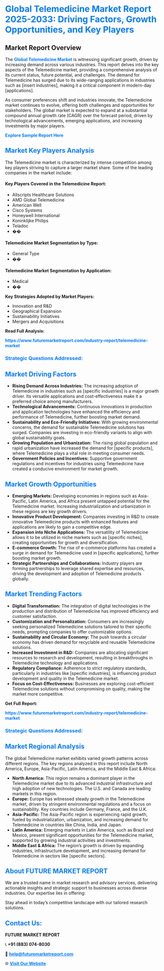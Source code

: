<h1 style="color: #007BFF;">Global Telemedicine Market Report 2025-2033: Driving Factors, Growth Opportunities, and Key Players</h1>

<section id="overview">
<h2>Market Report Overview</h2>
<p>The <a href="https://www.futuremarketreport.com/industry-report/telemedicine-market" style="color: #007BFF; text-decoration: none;"><strong>Global Telemedicine Market</strong></a> is witnessing significant growth, driven by increasing demand across various industries. This report delves into the key aspects of the Telemedicine market, providing a comprehensive analysis of its current status, future potential, and challenges. The demand for Telemedicine has surged due to its wide-ranging applications in industries such as [insert industries], making it a critical component in modern-day [applications].</p>
<p>As consumer preferences shift and industries innovate, the Telemedicine market continues to evolve, offering both challenges and opportunities for stakeholders. The global market is expected to expand at a substantial compound annual growth rate (CAGR) over the forecast period, driven by technological advancements, emerging applications, and increasing investments by major players.</p>
</section>

<section id="overview">
<p><a href="https://www.futuremarketreport.com/request-sample/reportId=117794" style="color: #007BFF; text-decoration: none;"><strong>Explore Sample Report Here</strong></a></p>
</section>

<section id="key-players">
<h2 style="color: #007BFF;">Market Key Players Analysis</h2>
<p>The Telemedicine market is characterized by intense competition among key players striving to capture a larger market share. Some of the leading companies in the market include:</p>
<h4>Key Players Covered in the Telemedicine Report:</h4>
<ul><li>Allscripts Healthcare Solutions</li><li>AMD Global Telemedicine</li><li>American Well</li><li>Cisco Systems</li><li>Honeywell International</li><li>Koninklijke Philips</li><li>Teladoc</li><li>��</li></ul>
<h4>Telemedicine Market Segmentation by Type:</h4>
<ul><li>General Type</li><li>��</li></ul>

<h4>Telemedicine Market Segmentation by Application:</h4>
<ul><li>Medical</li><li>��</li></ul>
<p><strong>Key Strategies Adopted by Market Players:</strong></p>
<ul>
<li>Innovation and R&D</li>
<li>Geographical Expansion</li>
<li>Sustainability Initiatives</li>
<li>Mergers and Acquisitions</li>
</ul>
</section>

<section>
<p><strong>Read Full Analysis: </strong></p><a href="https://www.futuremarketreport.com/industry-report/telemedicine-market" style="color: #007BFF; text-decoration: none;"><strong>https://www.futuremarketreport.com/industry-report/telemedicine-market</strong></a>
<h3 style="color: #007BFF;">Strategic Questions Addressed:</h3>
</section>

<section id="driving-factors">
<h2 style="color: #007BFF;">Market Driving Factors</h2>
<ul>
<li><strong>Rising Demand Across Industries:</strong> The increasing adoption of Telemedicine in industries such as [specific industries] is a major growth driver. Its versatile applications and cost-effectiveness make it a preferred choice among manufacturers.</li>
<li><strong>Technological Advancements:</strong> Continuous innovations in production and application technologies have enhanced the efficiency and performance of Telemedicine, further boosting market demand.</li>
<li><strong>Sustainability and Eco-Friendly Initiatives:</strong> With growing environmental concerns, the demand for sustainable Telemedicine solutions has surged. Companies are investing in eco-friendly variants to align with global sustainability goals.</li>
<li><strong>Growing Population and Urbanization:</strong> The rising global population and rapid urbanization have increased the demand for [specific products], where Telemedicine plays a vital role in meeting consumer needs.</li>
<li><strong>Government Policies and Incentives:</strong> Supportive government regulations and incentives for industries using Telemedicine have created a conducive environment for market growth.</li>
</ul>
</section>

<section id="growth-opportunities">
<h2 style="color: #007BFF;">Market Growth Opportunities</h2>
<ul>
<li><strong>Emerging Markets:</strong> Developing economies in regions such as Asia-Pacific, Latin America, and Africa present untapped potential for the Telemedicine market. Increasing industrialization and urbanization in these regions are key growth drivers.</li>
<li><strong>Innovative Product Development:</strong> Companies investing in R&D to create innovative Telemedicine products with enhanced features and applications are likely to gain a competitive edge.</li>
<li><strong>Expansion into Niche Applications:</strong> The versatility of Telemedicine allows it to be utilized in niche markets such as [specific niches], creating opportunities for growth and diversification.</li>
<li><strong>E-commerce Growth:</strong> The rise of e-commerce platforms has created a surge in demand for Telemedicine used in [specific applications], further boosting market growth.</li>
<li><strong>Strategic Partnerships and Collaborations:</strong> Industry players are forming partnerships to leverage shared expertise and resources, driving the development and adoption of Telemedicine products globally.</li>
</ul>
</section>

<section id="trending-factors">
<h2 style="color: #007BFF;">Market Trending Factors</h2>
<ul>
<li><strong>Digital Transformation:</strong> The integration of digital technologies in the production and distribution of Telemedicine has improved efficiency and customer satisfaction.</li>
<li><strong>Customization and Personalization:</strong> Consumers are increasingly seeking personalized Telemedicine solutions tailored to their specific needs, prompting companies to offer customizable options.</li>
<li><strong>Sustainability and Circular Economy:</strong> The push towards a circular economy has driven demand for recyclable and reusable Telemedicine solutions.</li>
<li><strong>Increased Investment in R&D:</strong> Companies are allocating significant resources to research and development, resulting in breakthroughs in Telemedicine technology and applications.</li>
<li><strong>Regulatory Compliance:</strong> Adherence to strict regulatory standards, particularly in industries like [specific industries], is influencing product development and quality in the Telemedicine market.</li>
<li><strong>Focus on Cost-Effectiveness:</strong> Businesses are exploring cost-efficient Telemedicine solutions without compromising on quality, making the market more competitive.</li>
</ul>
</section>

<section>
<p><strong>Get Full Report: </strong></p><a href="https://www.futuremarketreport.com/industry-report/telemedicine-market" style="color: #007BFF; text-decoration: none;"><strong>https://www.futuremarketreport.com/industry-report/telemedicine-market</strong></a>
<h3 style="color: #007BFF;">Strategic Questions Addressed:</h3>
</section>


<section id="regional-analysis">
<h2 style="color: #007BFF;">Market Regional Analysis</h2>
<p>The global Telemedicine market exhibits varied growth patterns across different regions. The key regions analyzed in this report include North America, Europe, Asia-Pacific, Latin America, and the Middle East & Africa:</p>
<ul>
<li><strong>North America:</strong> This region remains a dominant player in the Telemedicine market due to its advanced industrial infrastructure and high adoption of new technologies. The U.S. and Canada are leading markets in this region.</li>
<li><strong>Europe:</strong> Europe has witnessed steady growth in the Telemedicine market, driven by stringent environmental regulations and a focus on sustainability. Key countries include Germany, France, and the U.K.</li>
<li><strong>Asia-Pacific:</strong> The Asia-Pacific region is experiencing rapid growth, fueled by industrialization, urbanization, and increasing demand for Telemedicine in countries like China, India, and Japan.</li>
<li><strong>Latin America:</strong> Emerging markets in Latin America, such as Brazil and Mexico, present significant opportunities for the Telemedicine market, supported by growing industrial activities and investments.</li>
<li><strong>Middle East & Africa:</strong> The region’s growth is driven by expanding industries, infrastructure development, and increasing demand for Telemedicine in sectors like [specific sectors].</li>
</ul>
</section>

<footer>
<h2 style="color: #007BFF;">About FUTURE MARKET REPORT</h2>
<p>We are a trusted name in market research and advisory services, delivering actionable insights and strategic support to businesses across diverse industries. Our expertise lies in offering:</p>

<p>Stay ahead in today’s competitive landscape with our tailored research solutions.</p>

<h2 style="color: #007BFF;">Contact Us:</h2>
<p><strong>FUTURE MARKET REPORT</strong></p>
<p>📞 <strong>+91 (883) 074-8030</strong></p>
<p>📧 <strong><a href="mailto:help@futuremarketreport.com" style="color: #007BFF;">help@futuremarketreport.com</a></strong></p>
<p>🌐 <strong><a href="https://www.futuremarketreport.com/" style="color: #007BFF;">Visit Our Website</a></strong></p>
</footer>